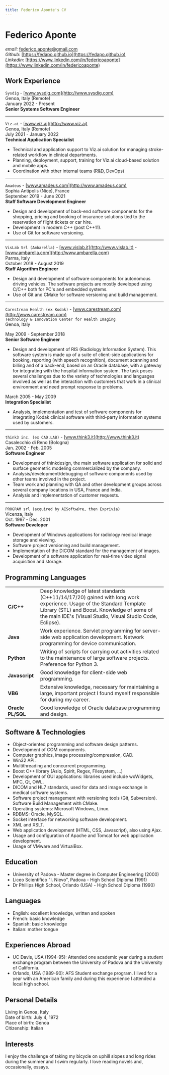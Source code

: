 ```yaml
---
title: Federico Aponte's CV
---
```

# Federico Aponte

_email:_ [federico.aponte@gmail.com](mailto:federico.aponte@gmail.com) \
_Github:_ [https://fedapo.github.io](https://fedapo.github.io) \
_LinkedIn:_ [https://www.linkedin.com/in/federicoaponte](https://www.linkedin.com/in/federicoaponte)

## Work Experience

`Sysdig` - [www.sysdig.com](http://www.sysdig.com) \
Genoa, Italy (Remote) \
January 2022 - Present \
**Senior Systems Software Engineer**

---
`Viz.ai` - [www.viz.ai](http://www.viz.ai) \
Genoa, Italy (Remote) \
July 2021 - January 2022 \
**Technical Application Specialist**
- Technical and application support to Viz.ai solution for managing stroke-related workflow in clinical departments.
- Planning, deployment, support, training for Viz.ai cloud-based solution and mobile apps.
- Coordination with other internal teams (R&D, DevOps)

---
`Amadeus` - [www.amadeus.com](http://www.amadeus.com) \
Sophia Antipolis (Nice), France \
September 2019 - June 2021 \
**Staff Software Development Engineer**
- Design and development of back-end software components for the shopping, pricing and booking of insurance solutions tied to the reservation of flight tickets or car hire.
- Development in modern C++ (post C++11).
- Use of Git for software versioning.

---
`VisLab Srl (Ambarella)` - [www.vislab.it](http://www.vislab.it) - [www.ambarella.com](http://www.ambarella.com) \
Parma, Italy \
October 2018 - August 2019 \
**Staff Algorithm Engineer**
- Design and development of software components for autonomous driving vehicles. The software projects are mostly developed using C/C++ both for PC's and embedded systems.
- Use of Git and CMake for software versioning and build management.

---
`Carestream Health (ex Kodak)` - [www.carestream.com](http://www.carestream.com) \
`Technology & Innovation Center for Health Imaging` \
Genoa, Italy

May 2009 - September 2018 \
**Senior Software Engineer**
- Design and development of RIS (Radiology Information System). This software system is made up of a suite of client-side applications for booking, reporting (with speech recognition), document scanning and billing and of a back-end, based on an Oracle database, with a gateway for integrating with the hospital information system. The task poses several challenges due to the variety of technologies and languages involved as well as the interaction with customers that work in a clinical environment and need prompt response to problems.

March 2005 - May 2009 \
**Integration Specialist**
- Analysis, implementation and test of software components for integrating Kodak clinical software with third-party information systems used by customers.

---
`think3 inc. (ex CAD.LAB)` - [www.think3.it](http://www.think3.it) \
Casalecchio di Reno (Bologna) \
Jan. 2002 - Feb. 2005 \
**Software Engineer**
- Development of thinkdesign, the main software application for solid and surface geometric modeling commercialized by the company.
- Analysis/development/debugging of software components used by other teams involved in the project.
- Team work and planning with QA and other development groups across several company locations in USA, France and India.
- Analysis and implementation of customer requests.

---
`PROGRAM srl (acquired by AISoftw@re, then Exprivia)` \
Vicenza, Italy \
Oct. 1997 - Dec. 2001 \
**Software Developer**
- Development of Windows applications for radiology medical image storage and viewing.
- Software project versioning and build management.
- Implementation of the DICOM standard for the management of images.
- Development of a software application for real-time video signal acquisition and storage.

## Programming Languages

|   |   |
|---|---|
| **C/C++**        |Deep knowledge of latest standards (C++11/14/17/20) gained with long work experience. Usage of the Standard Template Library (STL) and Boost. Knowledge of some of the main IDE's (Visual Studio, Visual Studio Code, Eclipse).|
| **Java**         |Work experience. Servlet programming for server-side web application development. Network programming for device communication.|
| **Python**       |Writing of scripts for carrying out activities related to the maintenance of large software projects. Preference for Python 3.|
| **Javascript**   |Good knowledge for client-side web programming.|
| **VB6**          |Extensive knowledge, necessary for maintaining a large, important project I found myself responsible for during my career.|
| **Oracle PL/SQL**|Good knowledge of Oracle database programming and design.|

## Software & Technologies

- Object-oriented programming and software design patterns.
- Development of COM components.
- Computer graphics, image processing/compression, CAD.
- Win32 API.
- Multithreading and concurrent programming.
- Boost C++ library (Asio, Spirit, Regex, Filesystem, ...)
- Development of GUI applications: libraries used include wxWidgets, MFC, Qt, OWL.
- DICOM and HL7 standards, used for data and image exchange in medical software systems.
- Software project management with versioning tools (Git, Subversion).
Software Build Management with CMake.
- Operating systems: Microsoft Windows, Linux.
- RDBMS: Oracle, MySQL.
- Socket interface for networking software development.
- XML and XSLT.
- Web application development (HTML, CSS, Javascript), also using Ajax.
- Usage and configuration of Apache and Tomcat for web application development.
- Usage of VMware and VirtualBox.

## Education

- University of Padova - Master degree in Computer Engineering (2000)
- Liceo Scientifico "I. Nievo", Padova - High School Diploma (1991)
- Dr Phillips High School, Orlando (USA) - High School Diploma (1990)

## Languages

- English: excellent knowledge, written and spoken
- French: basic knowledge
- Spanish: basic knowledge
- Italian: mother tongue

## Experiences Abroad

- UC Davis, USA (1994-95): Attended one academic year during a student exchange program between the University of Padova and the University of California.
- Orlando, USA (1989-90): AFS Student exchange program. I lived for a year with an American family and during this experience I attended a local high school.

## Personal Details

Living in Genoa, Italy \
Date of birth: July 4, 1972 \
Place of birth: Genoa \
Citizenship: Italian

## Interests

I enjoy the challenge of taking my bicycle on uphill slopes and long rides during the summer and I swim regularly. I love reading novels and, occasionally, essays.

